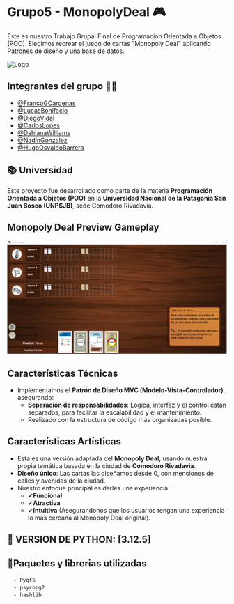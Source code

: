 
# **Grupo5 - MonopolyDeal** 🎮

Este es nuestro Trabajo Grupal Final de Programación Orientada a Objetos (POO).
Elegimos recrear el juego de cartas "Monopoly Deal" aplicando Patrones de diseño y una base de datos.

![Logo](https://images-wixmp-ed30a86b8c4ca887773594c2.wixmp.com/f/a68f37fa-fd74-4794-b9b3-44d675b15577/dflz8yn-a4da8dec-ee4e-4c72-a165-b102f0dbef70.png/v1/fill/w_1280,h_420/monopoly_deal_logo__recreation__by_xjavier123_dflz8yn-fullview.png?token=eyJ0eXAiOiJKV1QiLCJhbGciOiJIUzI1NiJ9.eyJzdWIiOiJ1cm46YXBwOjdlMGQxODg5ODIyNjQzNzNhNWYwZDQxNWVhMGQyNmUwIiwiaXNzIjoidXJuOmFwcDo3ZTBkMTg4OTgyMjY0MzczYTVmMGQ0MTVlYTBkMjZlMCIsIm9iaiI6W1t7ImhlaWdodCI6Ijw9NDIwIiwicGF0aCI6IlwvZlwvYTY4ZjM3ZmEtZmQ3NC00Nzk0LWI5YjMtNDRkNjc1YjE1NTc3XC9kZmx6OHluLWE0ZGE4ZGVjLWVlNGUtNGM3Mi1hMTY1LWIxMDJmMGRiZWY3MC5wbmciLCJ3aWR0aCI6Ijw9MTI4MCJ9XV0sImF1ZCI6WyJ1cm46c2VydmljZTppbWFnZS5vcGVyYXRpb25zIl19.SaVWLpvUO4Ce-n8v5Z-vkBXrtTW2eN6K-4Qt1EE2lVg)

## Integrantes del grupo 🙋‍♂️ 
- [@FrancoGCardenas](https://github.com/FrancoGCardenas)
- [@LucasBonifacio](https://github.com/lucasub360)
- [@DiegoVidal](https://github.com/VidalDiegoo)
- [@CarlosLopes](https://github.com/carlitoslopes)
- [@DahianaWilliams](https://github.com/dahiwms)
- [@NadinGonzalez](https://github.com/nadinMG)
- [@HugoOsvaldoBarrera](https://github.com/colo1413)

## 📚 Universidad 
Este proyecto fue desarrollado como parte de la materia **Programación Orientada a Objetos (POO)** en la **Universidad Nacional de la Patagonia San Juan Bosco (UNPSJB)**, sede Comodoro Rivadavia.

## Monopoly Deal Preview Gameplay
![](./imagenes/readme/GIF.gif)

## Características Técnicas

- Implementamos el **Patrón de Diseño MVC (Modelo-Vista-Controlador)**, asegurando:
  - **Separación de responsabilidades**: Lógica, interfaz y el control están separados, para facilitar la escalabilidad y el mantenimiento.
  - Realizado con la estructura de código más organizadas posible.


## Características Artísticas
- Esta es una versión adaptada del **Monopoly Deal**, usando nuestra propia temática basada en la ciudad de **Comodoro Rivadavia**.
- **Diseño único**: Las cartas las diseñamos desde 0, con menciones de calles y avenidas de la ciudad.
- Nuestro enfoque principal es darles una experiencia:
  - ✔**Funcional**
  - ✔**Atractiva**
  - ✔**Intuitiva** (Asegurandonos que los usuarios tengan una experiencia lo más cercana al Monopoly Deal original).


## 🔸 VERSION DE PYTHON: [3.12.5]
## 🔸Paquetes y librerias utilizadas 

```bash
  - Pyqt6 
  - psycopg2 
  - hashlib
```
